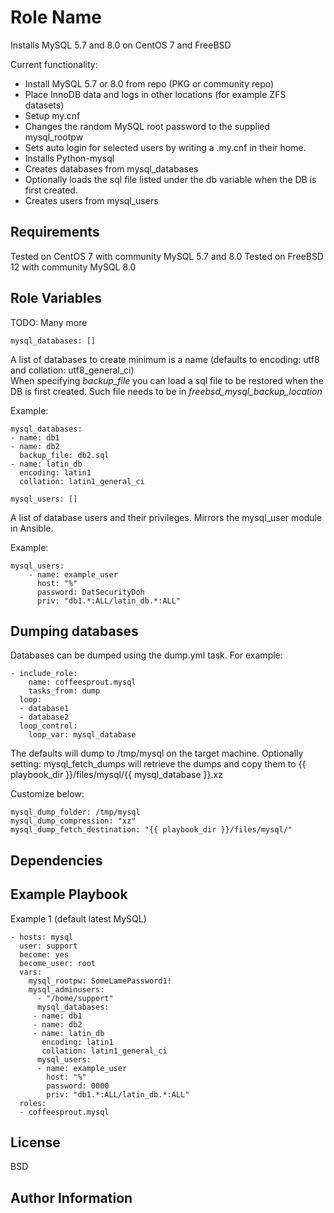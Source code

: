 Role Name
=========

Installs MySQL 5.7 and 8.0 on CentOS 7 and FreeBSD

Current functionality:  
* Install MySQL 5.7 or 8.0 from repo (PKG or community repo)
* Place InnoDB data and logs in other locations (for example ZFS datasets)  
* Setup my.cnf  
* Changes the random MySQL root password to the supplied mysql\_rootpw
* Sets auto login for selected users by writing a .my.cnf in their home.  
* Installs Python-mysql
* Creates databases from mysql\_databases
* Optionally loads the sql file listed under the db variable when the DB is first created.   
* Creates users from mysql\_users


Requirements
------------

Tested on CentOS 7 with community MySQL 5.7 and 8.0
Tested on FreeBSD 12 with community MySQL 8.0

Role Variables
--------------
TODO: Many more

```
mysql_databases: []
```

A list of databases to create minimum is a name (defaults to encoding: utf8 and collation: utf8_general_ci)  
When specifying _backup\_file_ you can load a sql file to be restored when the DB is first created. Such file needs to be in _freebsd\_mysql\_backup\_location_

Example:  

```
mysql_databases:
- name: db1
- name: db2
  backup_file: db2.sql
- name: latin_db
  encoding: latin1
  collation: latin1_general_ci
```

```
mysql_users: []
```
A list of database users and their privileges. Mirrors the mysql_user module in Ansible.  

Example:  

```
mysql_users:
    - name: example_user
      host: "%"
      password: DatSecurityDoh
      priv: "db1.*:ALL/latin_db.*:ALL"
```

Dumping databases
-----------------

Databases can be dumped using the dump.yml task.
For example:

```
- include_role:
    name: coffeesprout.mysql
    tasks_from: dump  
  loop:
  - database1
  - database2
  loop_control:
    loop_var: mysql_database
```
The defaults will dump to /tmp/mysql on the target machine.
Optionally setting: mysql_fetch_dumps will retrieve the dumps and copy them to {{ playbook_dir }}/files/mysql/{{ mysql_database }}.xz

Customize below:
```
mysql_dump_folder: /tmp/mysql
mysql_dump_compression: "xz"
mysql_dump_fetch_destination: "{{ playbook_dir }}/files/mysql/"
```
Dependencies
------------


Example Playbook
----------------

Example 1 (default latest MySQL)

    - hosts: mysql
  	  user: support
  	  become: yes
  	  become_user: root
  	  vars:
        mysql_rootpw: SomeLamePassword1!
        mysql_adminusers:
    	  - "/home/support"
    	  mysql_databases:
         - name: db1
         - name: db2
         - name: latin_db
           encoding: latin1
           collation: latin1_general_ci
    	  mysql_users:
    	  - name: example_user
    	    host: "%"
    	    password: 0000
    	    priv: "db1.*:ALL/latin_db.*:ALL"
      roles:
      - coffeesprout.mysql

License
-------

BSD

Author Information
------------------

